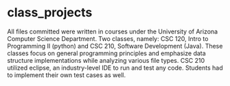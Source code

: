 # class_projects
All files committed were written in courses under the University of Arizona Computer Science Department. 
Two classes, namely: CSC 120, Intro to Programming II (python) and CSC 210, Software Development (Java). 
These classes focus on general programming principles and emphasize data structure implementations while analyzing various file types. 
CSC 210 utilized eclipse, an industry-level IDE to run and test any code. Students had to implement their own test cases as well. 

